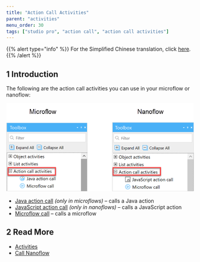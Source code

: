 ```yaml
---
title: "Action Call Activities"
parent: "activities"
menu_order: 30
tags: ["studio pro", "action call", "action call activities"]
---
```


{{% alert type="info" %}}
For the Simplified Chinese translation, click [here]().
{{% /alert %}}

## 1 Introduction

The following are the action call activities you can use in your microflow or nanoflow:

![Action Call Activities](attachments/action-call-activities/action-call-activities.png)

* [Java action call](java-action-call) *(only in microflows)* – calls a Java action
* [JavaScript action call](javascript-action-call) *(only in nanoflows)* – calls a JavaScript action
* [Microflow call](microflow-call) – calls a microflow

## 2 Read More

* [Activities](activities)
* [Call Nanoflow](nanoflow-call)